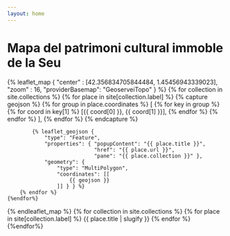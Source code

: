 ```yaml
---
layout: home
---
```


# Mapa del patrimoni cultural immoble de la Seu

{% leaflet_map { "center" : [42.356834705844484, 1.45456943339023], "zoom" : 16, "providerBasemap": "GeoserveiTopo" } %}
    {% for collection in site.collections %}
        {% for place in site[collection.label] %}
            {% capture geojson %}
                {% for group in place.coordinates %}
                    [
                    {% for key in group %}
                        {% for coord in key[1] %}
                            [{{ coord[0] }}, {{ coord[1] }}],
                        {% endfor %}
                    {% endfor %}
                    ],
                {% endfor %}
            {% endcapture %}

            {% leaflet_geojson {
                "type": "Feature",
                "properties": { "popupContent": "{{ place.title }}",
                                "href": "{{ place.url }}",
                                "pane": "{{ place.collection }}" },
                "geometry": {
                    "type": "MultiPolygon",
                    "coordinates": [[
                        {{ geojson }}
                    ]] } } %}
        {% endfor %}
    {%endfor%}
{% endleaflet_map %}
{% for collection in site.collections %}
{% for place in site[collection.label] %}
{{ place.title | slugify }}
        {% endfor %}
    {%endfor%}